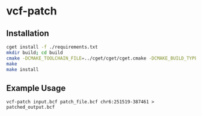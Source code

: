 # vcf-patch

## Installation

```bash
cget install -f ./requirements.txt
mkdir build; cd build
cmake -DCMAKE_TOOLCHAIN_FILE=../cget/cget/cget.cmake -DCMAKE_BUILD_TYPE=Release ..
make
make install
```

## Example Usage
```
vcf-patch input.bcf patch_file.bcf chr6:251519-387461 > patched_output.bcf 
```
